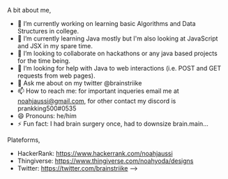 A bit about me,
- 🔭 I’m currently working on learning basic Algorithms and Data Structures in college.
- 🌱 I’m currently learning Java mostly but I'm also looking at JavaScript and JSX in my spare time.
- 👯 I’m looking to collaborate on hackathons or any java based projects for the time being.
- 🤔 I’m looking for help with Java to web interactions (i.e. POST and GET requests from web pages).
- 💬 Ask me about on my twitter @brainstriike
- 📫 How to reach me: for important inqueries email me at noahjaussi@gmail.com, for other contact my discord is prankking500#0535
- 😄 Pronouns: he/him
- ⚡ Fun fact: I had brain surgery once, had to downsize brain.main...

Plateforms,
- HackerRank: https://www.hackerrank.com/noahjaussi
- Thingiverse: https://www.thingiverse.com/noahyoda/designs
- Twitter: https://twitter.com/brainstriike
-->
